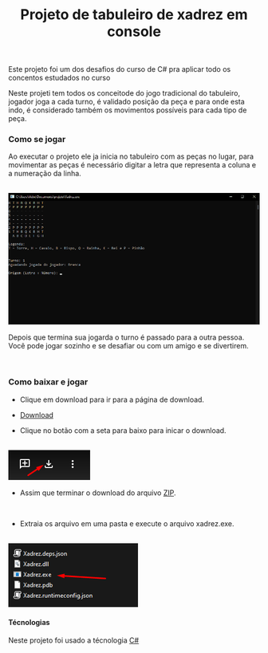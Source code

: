 <h1 align="center">Projeto de tabuleiro de xadrez em console</h1>

</br>

<p>Este projeto foi um dos desafios do curso de C# pra aplicar todo os concentos 
estudados no curso</p>

<p>Neste projeti tem todos os conceitode do jogo tradicional do tabuleiro, jogador 
joga a cada turno, é validado posição da peça e para onde esta indo, é considerado 
também os movimentos possíveis para cada tipo de peça.</p>

<h3> Como se jogar</h3>

<p>Ao executar o projeto ele ja inicia no tabuleiro com as peças no lugar, para 
movimentar as peças é necessário digitar a letra que representa a coluna e a 
numeração da linha.</p>

</br>

<img alt="Readme" title="Readme" src="./img/partida-xadrez.gif">

<p>Depois que termina sua jogarda o turno é passado para a outra pessoa. Você pode jogar sozinho e se desafiar ou com um amigo e se divertirem.</p>

</br>

<h3>Como baixar e jogar</h3>

- Clique em download para ir para a página de download.
 
- [Download](https://drive.google.com/file/d/1--Zqu_LZ97ppR1VAgIq9k5hSvlDZb2vN/view?usp=sharing)


- Clique no botão com a seta para baixo para inicar o download. 
</br></br>

<img src="./img/img1.png"> 

- Assim que terminar o download do arquivo [ZIP](https://www.win-rar.com/download.html?&L=9).
</br>

- Extraia os arquivo em uma pasta e execute o arquivo xadrez.exe.
</br></br>

<img alt="xadrez" title="xadrez" src="./img/xadrez.png">

</br>

<h4>Técnologias</h4>

Neste projeto foi usado a técnologia [C#](https://docs.microsoft.com/pt-br/dotnet/csharp/)